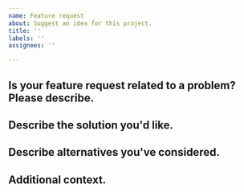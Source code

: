 ```yaml
---
name: Feature request
about: Suggest an idea for this project.
title: ''
labels: ''
assignees: ''

---
```


## Is your feature request related to a problem? Please describe.
<!--- A clear and concise description of what the problem is. Ex. I'm always frustrated when [...] ---> 


## Describe the solution you'd like.
<!--- A clear and concise description of what you want to happen. ---> 


## Describe alternatives you've considered.
<!--- A clear and concise description of any alternative solutions or features you've considered. --->


## Additional context.
<!--- Add any other context or screenshots about the feature request here. --->


